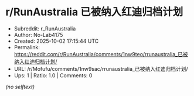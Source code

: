 # r/RunAustralia 已被纳入红迪归档计划

- Subreddit: r_RunAustralia
- Author: No-Lab4175
- Created: 2025-10-02 17:15:44 UTC
- Permalink: https://reddit.com/r/RunAustralia/comments/1nw9teo/rrunaustralia_已被纳入红迪归档计划/
- URL: /r/Mofufu/comments/1nw9sac/rrunaustralia_已被纳入红迪归档计划/
- Ups: 1 | Ratio: 1.0 | Comments: 0

_(no selftext)_
